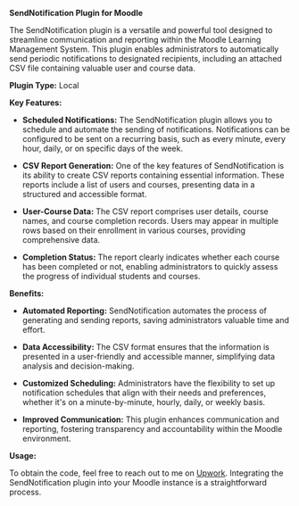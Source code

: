 **SendNotification Plugin for Moodle**

The SendNotification plugin is a versatile and powerful tool designed to streamline communication and reporting within the Moodle Learning Management System. This plugin enables administrators to automatically send periodic notifications to designated recipients, including an attached CSV file containing valuable user and course data. 

**Plugin Type:**
Local

**Key Features:**

- **Scheduled Notifications:** The SendNotification plugin allows you to schedule and automate the sending of notifications. Notifications can be configured to be sent on a recurring basis, such as every minute, every hour, daily, or on specific days of the week.

- **CSV Report Generation:** One of the key features of SendNotification is its ability to create CSV reports containing essential information. These reports include a list of users and courses, presenting data in a structured and accessible format.

- **User-Course Data:** The CSV report comprises user details, course names, and course completion records. Users may appear in multiple rows based on their enrollment in various courses, providing comprehensive data.

- **Completion Status:** The report clearly indicates whether each course has been completed or not, enabling administrators to quickly assess the progress of individual students and courses.

**Benefits:**

- **Automated Reporting:** SendNotification automates the process of generating and sending reports, saving administrators valuable time and effort.

- **Data Accessibility:** The CSV format ensures that the information is presented in a user-friendly and accessible manner, simplifying data analysis and decision-making.

- **Customized Scheduling:** Administrators have the flexibility to set up notification schedules that align with their needs and preferences, whether it's on a minute-by-minute, hourly, daily, or weekly basis.

- **Improved Communication:** This plugin enhances communication and reporting, fostering transparency and accountability within the Moodle environment.

**Usage:**

To obtain the code, feel free to reach out to me on [Upwork](https://www.upwork.com/freelancers/~0188ff047bab91ab3c). Integrating the SendNotification plugin into your Moodle instance is a straightforward process.
